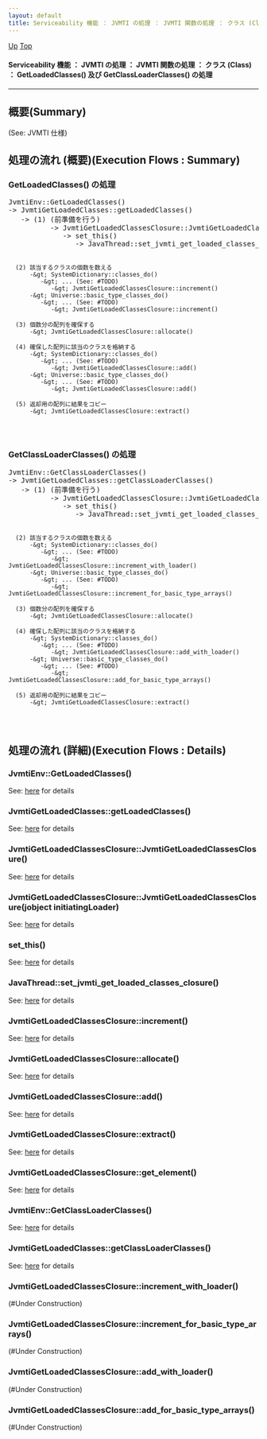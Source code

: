 ```yaml
---
layout: default
title: Serviceability 機能 ： JVMTI の処理 ： JVMTI 関数の処理 ： クラス (Class) ： GetLoadedClasses() 及び GetClassLoaderClasses() の処理  
---
```

[Up](noSfr5xs8r.html) [Top](../index.html)

#### Serviceability 機能 ： JVMTI の処理 ： JVMTI 関数の処理 ： クラス (Class) ： GetLoadedClasses() 及び GetClassLoaderClasses() の処理  

--- 
## 概要(Summary)
(See: JVMTI 仕様)

## 処理の流れ (概要)(Execution Flows : Summary)
### GetLoadedClasses() の処理
<div class="flow-abst"><pre>
JvmtiEnv::GetLoadedClasses()
-&gt; JvmtiGetLoadedClasses::getLoadedClasses()
   -&gt; (1) (前準備を行う)
          -&gt; JvmtiGetLoadedClassesClosure::JvmtiGetLoadedClassesClosure()
             -&gt; set_this()
                -&gt; JavaThread::set_jvmti_get_loaded_classes_closure()

      (2) 該当するクラスの個数を数える
          -&gt; SystemDictionary::classes_do()
             -&gt; ... (See: #TODO)
                -&gt; JvmtiGetLoadedClassesClosure::increment()
          -&gt; Universe::basic_type_classes_do()
             -&gt; ... (See: #TODO)
                -&gt; JvmtiGetLoadedClassesClosure::increment()

      (3) 個数分の配列を確保する
          -&gt; JvmtiGetLoadedClassesClosure::allocate()

      (4) 確保した配列に該当のクラスを格納する
          -&gt; SystemDictionary::classes_do()
             -&gt; ... (See: #TODO)
                -&gt; JvmtiGetLoadedClassesClosure::add()
          -&gt; Universe::basic_type_classes_do()
             -&gt; ... (See: #TODO)
                -&gt; JvmtiGetLoadedClassesClosure::add()

      (5) 返却用の配列に結果をコピー
          -&gt; JvmtiGetLoadedClassesClosure::extract()
</pre></div>

### GetClassLoaderClasses() の処理
<div class="flow-abst"><pre>
JvmtiEnv::GetClassLoaderClasses()
-&gt; JvmtiGetLoadedClasses::getClassLoaderClasses()
   -&gt; (1) (前準備を行う)
          -&gt; JvmtiGetLoadedClassesClosure::JvmtiGetLoadedClassesClosure()
             -&gt; set_this()
                -&gt; JavaThread::set_jvmti_get_loaded_classes_closure()

      (2) 該当するクラスの個数を数える
          -&gt; SystemDictionary::classes_do()
             -&gt; ... (See: #TODO)
                -&gt; JvmtiGetLoadedClassesClosure::increment_with_loader()
          -&gt; Universe::basic_type_classes_do()
             -&gt; ... (See: #TODO)
                -&gt; JvmtiGetLoadedClassesClosure::increment_for_basic_type_arrays()

      (3) 個数分の配列を確保する
          -&gt; JvmtiGetLoadedClassesClosure::allocate()

      (4) 確保した配列に該当のクラスを格納する
          -&gt; SystemDictionary::classes_do()
             -&gt; ... (See: #TODO)
                -&gt; JvmtiGetLoadedClassesClosure::add_with_loader()
          -&gt; Universe::basic_type_classes_do()
             -&gt; ... (See: #TODO)
                -&gt; JvmtiGetLoadedClassesClosure::add_for_basic_type_arrays()

      (5) 返却用の配列に結果をコピー
          -&gt; JvmtiGetLoadedClassesClosure::extract()
</pre></div>


## 処理の流れ (詳細)(Execution Flows : Details)
### JvmtiEnv::GetLoadedClasses()
See: [here](no2935fnX.html) for details
### JvmtiGetLoadedClasses::getLoadedClasses()
See: [here](no293557j.html) for details
### JvmtiGetLoadedClassesClosure::JvmtiGetLoadedClassesClosure()
See: [here](no2935TQw.html) for details
### JvmtiGetLoadedClassesClosure::JvmtiGetLoadedClassesClosure(jobject initiatingLoader)
See: [here](no2935ga2.html) for details
### set_this()
See: [here](no2935SkF.html) for details
### JavaThread::set_jvmti_get_loaded_classes_closure()
See: [here](no2935fuL.html) for details
### JvmtiGetLoadedClassesClosure::increment()
See: [here](no2935s4R.html) for details
### JvmtiGetLoadedClassesClosure::allocate()
See: [here](no2935GNe.html) for details
### JvmtiGetLoadedClassesClosure::add()
See: [here](no29355CY.html) for details
### JvmtiGetLoadedClassesClosure::extract()
See: [here](no2935TXk.html) for details
### JvmtiGetLoadedClassesClosure::get_element()
See: [here](no2935ghq.html) for details

### JvmtiEnv::GetClassLoaderClasses()
See: [here](no2935sxd.html) for details
### JvmtiGetLoadedClasses::getClassLoaderClasses()
See: [here](no2935GGq.html) for details
### JvmtiGetLoadedClassesClosure::increment_with_loader()
(#Under Construction)

### JvmtiGetLoadedClassesClosure::increment_for_basic_type_arrays()
(#Under Construction)

### JvmtiGetLoadedClassesClosure::add_with_loader()
(#Under Construction)

### JvmtiGetLoadedClassesClosure::add_for_basic_type_arrays()
(#Under Construction)







